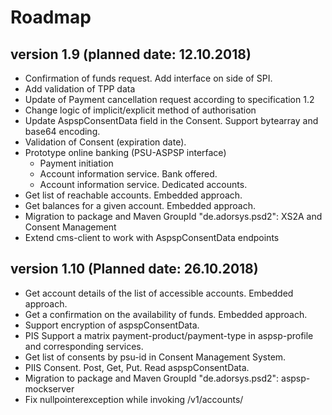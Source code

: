 # Roadmap


## version 1.9 (planned date: 12.10.2018)
- Confirmation of funds request. Add interface on side of SPI.
- Add validation of TPP data
- Update of Payment cancellation request according to specification 1.2
- Change logic of implicit/explicit method of authorisation
- Update AspspConsentData field in the Consent. Support bytearray and base64 encoding.
- Validation of Consent (expiration date).
- Prototype online banking (PSU-ASPSP interface)
    - Payment initiation
    - Account information service. Bank offered.
    - Account information service. Dedicated accounts.
- Get list of reachable accounts. Embedded approach.
- Get balances for a given account. Embedded approach.
- Migration to package and Maven GroupId "de.adorsys.psd2": XS2A and Consent Management
- Extend cms-client to work with AspspConsentData endpoints

## version 1.10 (Planned date: 26.10.2018)
- Get account details of the list of accessible accounts. Embedded approach.
- Get a confirmation on the availability of funds. Embedded approach.
- Support encryption of aspspConsentData.
- PIS Support a matrix payment-product/payment-type in aspsp-profile and corresponding services.
- Get list of consents by psu-id in Consent Management System.
- PIIS Consent. Post, Get, Put. Read aspspConsentData. 
- Migration to package and Maven GroupId "de.adorsys.psd2": aspsp-mockserver
- Fix nullpointerexception while invoking /v1/accounts/

